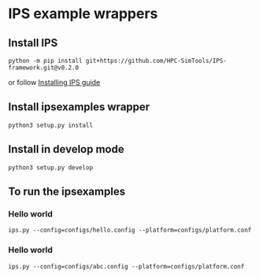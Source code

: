 # IPS example wrappers

## Install IPS

```
python -m pip install git+https://github.com/HPC-SimTools/IPS-framework.git@v0.2.0
```

or follow [Installing IPS guide](https://ips-framework.readthedocs.io/en/latest/getting_started/getting_started.html#installing-ips)

## Install ipsexamples wrapper

```
python3 setup.py install
```

## Install in develop mode

```
python3 setup.py develop
```

## To run the ipsexamples

### Hello world

```
ips.py --config=configs/hello.config --platform=configs/platform.conf
```

### Hello world

```
ips.py --config=configs/abc.config --platform=configs/platform.conf
```
